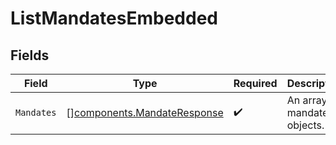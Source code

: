 # ListMandatesEmbedded


## Fields

| Field                                                                      | Type                                                                       | Required                                                                   | Description                                                                |
| -------------------------------------------------------------------------- | -------------------------------------------------------------------------- | -------------------------------------------------------------------------- | -------------------------------------------------------------------------- |
| `Mandates`                                                                 | [][components.MandateResponse](../../models/components/mandateresponse.md) | :heavy_check_mark:                                                         | An array of mandate objects.                                               |